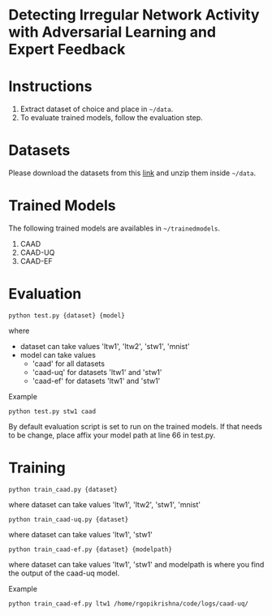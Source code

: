 # Detecting Irregular Network Activity with Adversarial Learning and Expert Feedback

# Instructions

1. Extract dataset of choice and place in `~/data`.
2. To evaluate trained models, follow the evaluation step.

# Datasets

Please download the datasets from this [link](https://drive.google.com/drive/folders/1YXxv-OwIms0olIOxDI0530U8_Tu1FHT5?usp=sharing) and unzip them inside `~/data`.

# Trained Models

The following trained models are availables in `~/trainedmodels`. 
1. CAAD
2. CAAD-UQ
3. CAAD-EF

# Evaluation

```
python test.py {dataset} {model}
```

where
- dataset can take values 'ltw1', 'ltw2', 'stw1', 'mnist' 
- model can take values 
    * 'caad' for all datasets
    * 'caad-uq' for datasets 'ltw1' and 'stw1'
    * 'caad-ef' for datasets 'ltw1' and 'stw1'

Example
```
python test.py stw1 caad
```
By default evaluation script is set to run on the trained models. If that needs to be change, place affix your model path at line 66 in test.py.


# Training

```
python train_caad.py {dataset}
```
where dataset can take values 'ltw1', 'ltw2', 'stw1', 'mnist' 
```
python train_caad-uq.py {dataset}
```
where dataset can take values 'ltw1', 'stw1'
```
python train_caad-ef.py {dataset} {modelpath}
```
where dataset can take values 'ltw1', 'stw1' and modelpath is where you find the output of the caad-uq model.

Example
```
python train_caad-ef.py ltw1 /home/rgopikrishna/code/logs/caad-uq/
```

